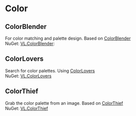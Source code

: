 # Color

## ColorBlender
For color matching and palette design. Based on [ColorBlender](https://github.com/wieslawsoltes/ColorBlender)  
NuGet: [VL.ColorBlender](https://www.nuget.org/packages/VL.ColorBlender): 

## ColorLovers
Search for color palettes. Using [ColorLovers](https://www.colourlovers.com/)  
NuGet: [VL.ColorLovers](https://www.nuget.org/packages/VL.ColorLovers)

## ColorThief
Grab the color palette from an image. Based on [ColorThief](https://github.com/KSemenenko/ColorThief)  
NuGet: [VL.ColorThief](https://www.nuget.org/packages/VL.ColorThief)
